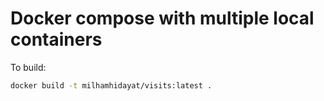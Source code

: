 # Docker compose with multiple local containers

To build:

```sh
docker build -t milhamhidayat/visits:latest .
```
